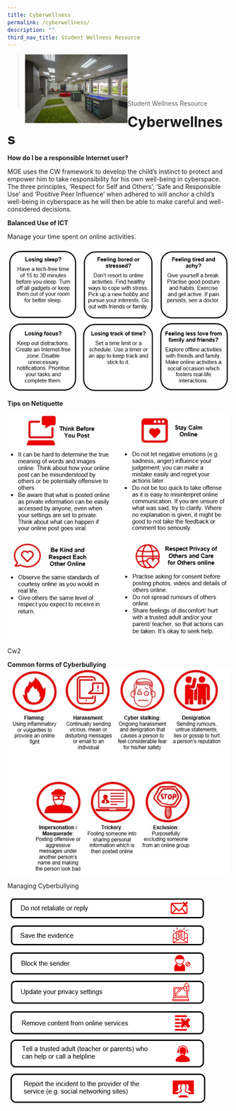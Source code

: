 ```yaml
---
title: Cyberwellness
permalink: /cyberwellness/
description: ""
third_nav_title: Student Wellness Resource
---
```

><img src="/images/Useful%20Links/Picture-6-scaled.jpg"  
     style="width:50%"
			align="left"><br><br><br><br><br><br>
>Student Wellness Resource

**<font size=6>Cyberwellness</font>**

**How do I be a responsible Internet user?**

MOE uses the CW framework to develop the child’s instinct to protect and empower him to take responsibility for his own well-being in cyberspace. The three principles, ‘Respect for Self and Others’, ‘Safe and Responsible Use’ and ‘Positive Peer Influence’ when adhered to will anchor a child’s well-being in cyberspace as he will then be able to make careful and well-considered decisions.

**Balanced Use of ICT**

Manage your time spent on online activities.

![](/images/Useful%20Links/Cyberwellness%201.jpg)

**Tips on Netiquette**

![](/images/Useful%20Links/Cyberwellness%202.jpg)

Cw2

**Common forms of Cyberbullying**
![](/images/Useful%20Links/Cyberwellness%203.jpg)

Managing Cyberbullying

![](/images/Useful%20Links/Cyberwellness%204.png)


